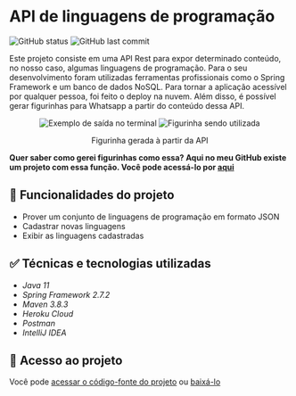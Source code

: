 <h1>API de linguagens de programação</h1>
<p align="left">
  <img alt="GitHub status" src="http://img.shields.io/static/v1?label=STATUS&message=CONCLUIDO&color=GREEN&style=for-the-badge"/>
  <img alt="GitHub last commit" src="https://img.shields.io/github/last-commit/Yam-BS/linguagens-api">
</p>

<p>Este projeto consiste em uma API Rest para expor determinado conteúdo, no nosso caso, algumas linguagens de programação. Para o seu desenvolvimento foram utilizadas ferramentas profissionais como o Spring Framework e um banco de dados NoSQL. Para tornar a aplicação acessível por qualquer pessoa, foi feito o deploy na nuvem. Além disso, é possível gerar figurinhas para Whatsapp a partir do conteúdo dessa API.</p>

<div align="center">
  <img alt="Exemplo de saída no terminal" src="https://user-images.githubusercontent.com/90811498/180904990-cc2b9f71-fba3-4f9d-9ef3-8abd2b0ecb9d.png"/>
  <img alt="Figurinha sendo utilizada" src="https://user-images.githubusercontent.com/90811498/180905112-34237b7f-439a-46bc-bfc4-f0ee88283e4a.png"/>
  <p>Figurinha gerada à partir da API</p>
</div>

<p><b>Quer saber como gerei figurinhas como essa? Aqui no meu GitHub existe um projeto com essa função. Você pode acessá-lo por <a href="https://github.com/Yam-BS/alura-stickers">aqui</a></b></p>

<h2>&#x1F528 Funcionalidades do projeto</h2>

<ul>
  <li>Prover um conjunto de linguagens de programação em formato JSON</li>
  <li>Cadastrar novas linguagens</li>
  <li>Exibir as linguagens cadastradas</li>
</ul>

<h2>&#x2705 Técnicas e tecnologias utilizadas</h2>

<ul>
  <li><i>Java 11</i></li>
  <li><i>Spring Framework 2.7.2</i></li>
  <li><i>Maven 3.8.3</i></li>
  <li><i>Heroku Cloud</i></li>
  <li><i>Postman</i></li>
  <li><i>IntelliJ IDEA</i></li>
</ul>

<h2>&#x1F4C1 Acesso ao projeto</h2>
<p>Você pode <a href="https://github.com/Yam-BS/linguagens-api/tree/master/src">acessar o código-fonte do projeto</a> ou <a href="https://github.com/Yam-BS/linguagens-api/archive/refs/heads/master.zip">baixá-lo</a></p>
